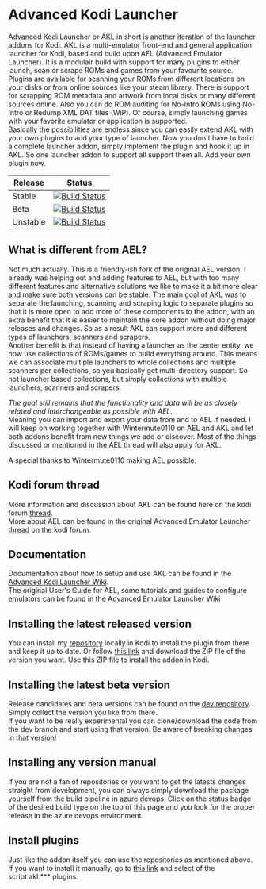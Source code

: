 # Advanced Kodi Launcher #

Advanced Kodi Launcher or AKL in short is another iteration of the launcher addons for Kodi. AKL is a multi-emulator front-end and general application launcher for Kodi, based and build upon AEL (Advanced Emulator Launcher). 
It is a modulair build with support for many plugins to either launch, scan or scrape ROMs and games from your favourite source.
Plugins are available for scanning your ROMs from different locations on your disks or from online sources like your steam library. There is support for scrapping ROM metadata and artwork from local disks or many different sources online. Also you can do ROM auditing for No-Intro ROMs using No-Intro or Redump XML DAT files (WiP). Of course, simply launching games with your favorite emulator or application is supported.  
Basically the possibilities are endless since you can easily extend AKL with your own plugins to add your type of launcher. Now you don't have to build a complete launcher addon, simply implement the plugin and hook it up in AKL. So one launcher addon to support all support them all. Add your own plugin now.

| Release | Status |
|----|----|
| Stable | [![Build Status](https://dev.azure.com/jnpro/AKL/_apis/build/status/plugin.program.akl?branchName=master)](https://dev.azure.com/jnpro/AKL/_build/latest?definitionId=5&branchName=master) |
| Beta | [![Build Status](https://dev.azure.com/jnpro/AKL/_apis/build/status/plugin.program.akl?branchName=release/1.0.0)](https://dev.azure.com/jnpro/AKL/_build/latest?definitionId=5&branchName=release/1.0.0) |
| Unstable | [![Build Status](https://dev.azure.com/jnpro/AKL/_apis/build/status/plugin.program.akl?branchName=dev)](https://dev.azure.com/jnpro/AKL/_build/latest?definitionId=5&branchName=dev) |

## What is different from AEL?
Not much actually. This is a friendly-ish fork of the original AEL version. I already was helping out and adding features to AEL, but with too many different features and alternative solutions we like to make it a bit more clear and make sure both versions can be stable. The main goal of AKL was to separate the launching, scanning and scraping logic to separate plugins so that it is more open to add more of these components to the addon, with an extra benefit that it is easier to maintain the core addon without doing major releases and changes. So as a result AKL can support more and different types of launchers, scanners and scrapers.  
Another benefit is that instead of having a launcher as the center entity, we now use collections of ROMs/games to build everything around. This means we can associate multiple launchers to whole collections and multiple scanners per collections, so you basically get multi-directory support. So not launcher based collections, but simply collections with multiple launchers, scanners and scrapers.  

*The goal still remains that the functionality and data will be as closely related and interchangeable as possible with AEL.*  
Meaning you can import and export your data from and to AEL if needed. I will keep on working together with Wintermute0110 on AEL and AKL and let both addons benefit from new things we add or discover. Most of the things discussed or mentioned in the AEL thread will also apply for AKL.

A special thanks to Wintermute0110 making AEL possible.

## Kodi forum thread ###

More information and discussion about AKL can be found here on the kodi forum [thread](https://forum.kodi.tv/showthread.php?tid=366351).  
More about AEL can be found in the original Advanced Emulator Launcher [thread](https://forum.kodi.tv/showthread.php?tid=287826) on the kodi forum.

## Documentation ###

Documentation about how to setup and use AKL can be found in the [Advanced Kodi Launcher Wiki](https://github.com/chrisism/plugin.program.akl/wiki).  
The original User's Guide for AEL, some tutorials and guides to configure emulators can be found in the [Advanced Emulator Launcher Wiki](https://github.com/Wintermute0110/plugin.program.advanced.emulator.launcher/wiki)

## Installing the latest released version ##

You can install my [repository](https://github.com/chrisism/repository.chrisism) locally in Kodi to install the plugin from there and keep it up to date. Or follow [this link](https://github.com/chrisism/repository.chrisism/tree/master/plugin.program.AKL) 
and download the ZIP file of the version you want. Use this ZIP file to install the addon in Kodi.

## Installing the latest beta version ##
Release candidates and beta versions can be found on the [dev repository](https://github.com/chrisism/repository.chrisism.dev). Simply collect the version you like from there.  
If you want to be really experimental you can clone/download the code from the dev branch and start using that version. Be aware of breaking changes in that version!

## Installing any version manual ##
If you are not a fan of repositories or you want to get the latests changes straight from development, you can always simply download the package yourself from the build pipeline in azure devops. Click on the status badge of the desired build type on the top of this page and you look for the proper release in the azure devops environment. 

## Install plugins
Just like the addon itself you can use the repositories as mentioned above. If you want to install it manually, go to [this link](https://github.com/chrisism/repository.chrisism) and select of the script.akl.*** plugins.
